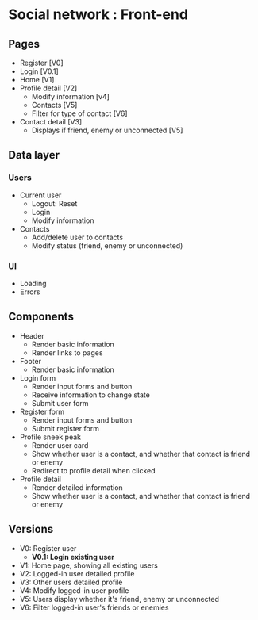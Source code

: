 # Social network : Front-end

## Pages

- Register [V0]
- Login [V0.1]
- Home [V1]
- Profile detail [V2]
  - Modify information [v4]
  - Contacts [V5]
  - Filter for type of contact [V6]
- Contact detail [V3]
  - Displays if friend, enemy or unconnected [V5]

## Data layer

### Users

- Current user
  - Logout: Reset
  - Login
  - Modify information
- Contacts
  - Add/delete user to contacts
  - Modify status (friend, enemy or unconnected)

### UI

- Loading
- Errors

## Components

- Header
  - Render basic information
  - Render links to pages
- Footer
  - Render basic information
- Login form
  - Render input forms and button
  - Receive information to change state
  - Submit user form
- Register form
  - Render input forms and button
  - Submit register form
- Profile sneek peak
  - Render user card
  - Show whether user is a contact, and whether that contact is friend or enemy
  - Redirect to profile detail when clicked
- Profile detail
  - Render detailed information
  - Show whether user is a contact, and whether that contact is friend or enemy

## Versions

- V0: Register user
  - **V0.1: Login existing user**
- V1: Home page, showing all existing users
- V2: Logged-in user detailed profile
- V3: Other users detailed profile
- V4: Modify logged-in user profile
- V5: Users display whether it's friend, enemy or unconnected
- V6: Filter logged-in user's friends or enemies
